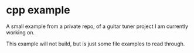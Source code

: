# cpp example
 
A small example from a private repo, of a guitar tuner project I am currently working on.

This example will not build, but is just some file examples to read through.